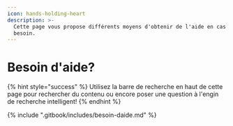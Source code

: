 ```yaml
---
icon: hands-holding-heart
description: >-
  Cette page vous propose différents moyens d'obtenir de l'aide en cas de
  besoin.
---
```


# Besoin d'aide?

{% hint style="success" %}
Utilisez la barre de recherche en haut de cette page pour rechercher du contenu ou encore poser une question à l'engin de recherche intelligent!
{% endhint %}

{% include ".gitbook/includes/besoin-daide.md" %}
